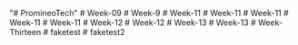 "# PromineoTech" 
#   W e e k - 0 9  
 #   W e e k - 9  
 #   W e e k - 1 1  
 #   W e e k - 1 1  
 #   W e e k - 1 1  
 #   W e e k - 1 1  
 #   W e e k - 1 1  
 #   W e e k - 1 2  
 #   W e e k - 1 2  
 #   W e e k - 1 3  
 #   W e e k - 1 3  
 #   W e e k - T h i r t e e n  
 #   f a k e t e s t  
 #   f a k e t e s t 2  
 